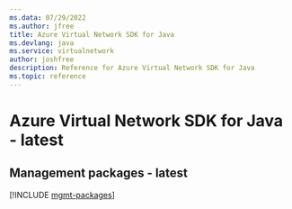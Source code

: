 ```yaml
---
ms.data: 07/29/2022
ms.author: jfree
title: Azure Virtual Network SDK for Java
ms.devlang: java
ms.service: virtualnetwork
author: joshfree
description: Reference for Azure Virtual Network SDK for Java
ms.topic: reference
---
```

# Azure Virtual Network SDK for Java - latest

## Management packages - latest
[!INCLUDE [mgmt-packages](virtual-network-mgmt-index.md)]